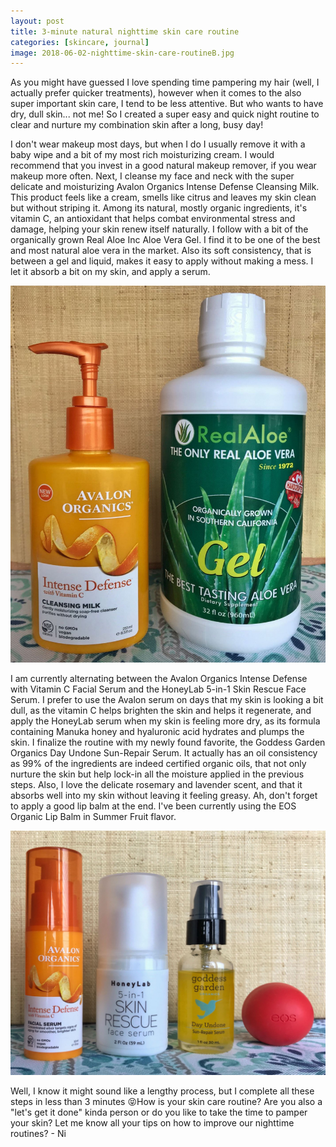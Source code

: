 ```yaml
---
layout: post
title: 3-minute natural nighttime skin care routine
categories: [skincare, journal]
image: 2018-06-02-nighttime-skin-care-routineB.jpg
---
```


As you might have guessed I love spending time pampering my hair (well, I actually prefer quicker treatments), however when it comes to the also super important skin care, I tend to be less attentive. But who wants to have dry, dull skin... not me! So I created a super easy and quick night routine to clear and nurture my combination skin after a long, busy day!

<!--more-->

I don't wear makeup most days, but when I do I usually remove it with a baby wipe and a bit of my most rich moisturizing cream. I would recommend that you invest in a good natural makeup remover, if you wear  makeup more often. 
Next, I cleanse my face and neck with the super delicate and moisturizing Avalon Organics Intense Defense Cleansing Milk. This product feels like a cream, smells like citrus and leaves my skin clean but without striping it. Among its natural, mostly organic ingredients, it's vitamin C, an antioxidant that helps combat environmental stress and damage, helping your skin renew itself naturally. 
I follow with a bit of the organically grown Real Aloe Inc Aloe Vera Gel. I find it to be one of the best and most natural aloe vera in the market. Also its soft consistency, that is between a gel and liquid, makes it easy to apply without making a mess. I let it absorb a bit on my skin, and apply a serum. 

![Nightime routine products](/public/img/2018-06-02-nighttime-skin-care-routineA.jpg)

I am currently alternating between the Avalon Organics Intense Defense with Vitamin C Facial Serum and the HoneyLab 5-in-1 Skin Rescue Face Serum. I prefer to use the Avalon serum on days that my skin is looking a bit dull, as the vitamin C helps brighten the skin and helps it regenerate, and apply the HoneyLab serum when my skin is feeling more dry, as its formula containing Manuka honey and hyaluronic acid hydrates and plumps the skin.
I finalize the routine with my newly found favorite, the Goddess Garden Organics Day Undone Sun-Repair Serum. It actually has an oil consistency as 99% of the ingredients are indeed certified organic oils, that not only nurture the skin but help lock-in all the moisture applied in the previous steps. Also, I love the delicate rosemary and lavender scent, and that it absorbs well into my skin without leaving it feeling greasy.
Ah, don't forget to apply a good lip balm at the end. I've been currently using the EOS Organic Lip Balm in Summer Fruit flavor.

![Nightime routine products](/public/img/2018-06-02-nighttime-skin-care-routineB.jpg)

Well, I know it might sound like a lengthy process, but I complete all these steps in less than 3 minutes 😝How is your skin care routine? Are you also a "let's get it done" kinda person or do you like to take the time to pamper your skin? Let me know all your tips on how to improve our nighttime routines? - Ni

